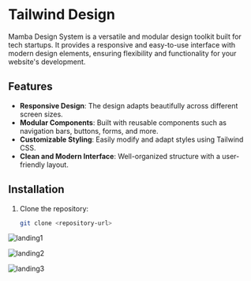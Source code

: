 # Tailwind Design 

Mamba Design System is a versatile and modular design toolkit built for tech startups. It provides a responsive and easy-to-use interface with modern design elements, ensuring flexibility and functionality for your website's development.

## Features

- **Responsive Design**: The design adapts beautifully across different screen sizes.
- **Modular Components**: Built with reusable components such as navigation bars, buttons, forms, and more.
- **Customizable Styling**: Easily modify and adapt styles using Tailwind CSS.
- **Clean and Modern Interface**: Well-organized structure with a user-friendly layout.

## Installation

1. Clone the repository:
   ```bash
   git clone <repository-url>

![landing1](https://github.com/user-attachments/assets/730f75b4-abd2-41b2-8129-a72d7364d234)


![landing2](https://github.com/user-attachments/assets/d0edf4cf-4c3a-4728-ad0e-b40299b9485b)


![landing3](https://github.com/user-attachments/assets/32890d8e-eb85-4391-ae44-9d1b578d375f)
